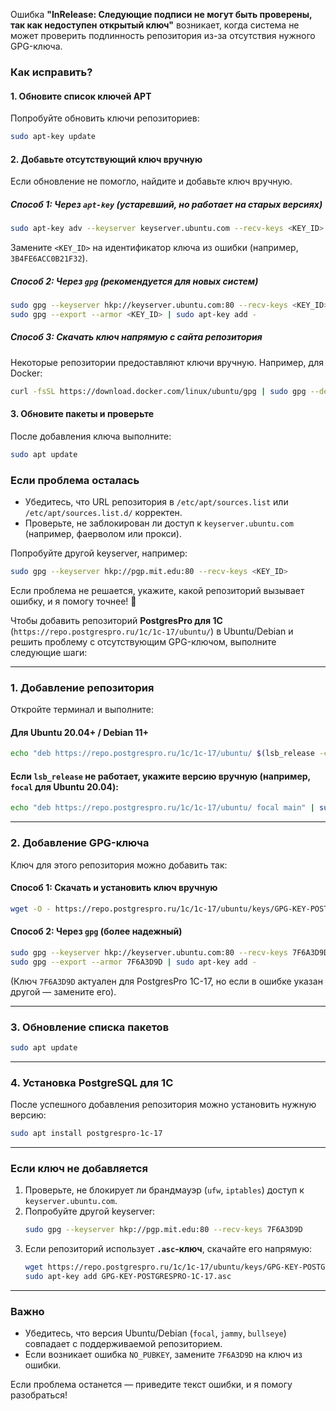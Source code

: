 Ошибка **"InRelease: Следующие подписи не могут быть проверены, так как недоступен открытый ключ"** возникает, когда система не может проверить подлинность репозитория из-за отсутствия нужного GPG-ключа.  

### **Как исправить?**  

#### **1. Обновите список ключей APT**  
Попробуйте обновить ключи репозиториев:  
```bash
sudo apt-key update
```

#### **2. Добавьте отсутствующий ключ вручную**  
Если обновление не помогло, найдите и добавьте ключ вручную.  

##### **Способ 1: Через `apt-key` (устаревший, но работает на старых версиях)**  
```bash
sudo apt-key adv --keyserver keyserver.ubuntu.com --recv-keys <KEY_ID>
```
Замените `<KEY_ID>` на идентификатор ключа из ошибки (например, `3B4FE6ACC0B21F32`).  

##### **Способ 2: Через `gpg` (рекомендуется для новых систем)**  
```bash
sudo gpg --keyserver hkp://keyserver.ubuntu.com:80 --recv-keys <KEY_ID>
sudo gpg --export --armor <KEY_ID> | sudo apt-key add -
```

##### **Способ 3: Скачать ключ напрямую с сайта репозитория**  
Некоторые репозитории предоставляют ключи вручную. Например, для Docker:  
```bash
curl -fsSL https://download.docker.com/linux/ubuntu/gpg | sudo gpg --dearmor -o /usr/share/keyrings/docker-archive-keyring.gpg
```

#### **3. Обновите пакеты и проверьте**  
После добавления ключа выполните:  
```bash
sudo apt update
```

### **Если проблема осталась**  
- Убедитесь, что URL репозитория в `/etc/apt/sources.list` или `/etc/apt/sources.list.d/` корректен.  
- Проверьте, не заблокирован ли доступ к `keyserver.ubuntu.com` (например, фаерволом или прокси).  

Попробуйте другой keyserver, например:  
```bash
sudo gpg --keyserver hkp://pgp.mit.edu:80 --recv-keys <KEY_ID>
```

Если проблема не решается, укажите, какой репозиторий вызывает ошибку, и я помогу точнее! 🚀


Чтобы добавить репозиторий **PostgresPro для 1С** (`https://repo.postgrespro.ru/1c/1c-17/ubuntu/`) в Ubuntu/Debian и решить проблему с отсутствующим GPG-ключом, выполните следующие шаги:

---

### **1. Добавление репозитория**
Откройте терминал и выполните:

#### **Для Ubuntu 20.04+ / Debian 11+**
```bash
echo "deb https://repo.postgrespro.ru/1c/1c-17/ubuntu/ $(lsb_release -cs) main" | sudo tee /etc/apt/sources.list.d/postgrespro-1c.list
```

#### **Если `lsb_release` не работает**, укажите версию вручную (например, `focal` для Ubuntu 20.04):
```bash
echo "deb https://repo.postgrespro.ru/1c/1c-17/ubuntu/ focal main" | sudo tee /etc/apt/sources.list.d/postgrespro-1c.list
```

---

### **2. Добавление GPG-ключа**
Ключ для этого репозитория можно добавить так:

#### **Способ 1: Скачать и установить ключ вручную**
```bash
wget -O - https://repo.postgrespro.ru/1c/1c-17/ubuntu/keys/GPG-KEY-POSTGRESPRO-1C-17 | sudo apt-key add -
```

#### **Способ 2: Через `gpg` (более надежный)**
```bash
sudo gpg --keyserver hkp://keyserver.ubuntu.com:80 --recv-keys 7F6A3D9D
sudo gpg --export --armor 7F6A3D9D | sudo apt-key add -
```
(Ключ `7F6A3D9D` актуален для PostgresPro 1C-17, но если в ошибке указан другой — замените его).

---

### **3. Обновление списка пакетов**
```bash
sudo apt update
```

---

### **4. Установка PostgreSQL для 1С**
После успешного добавления репозитория можно установить нужную версию:
```bash
sudo apt install postgrespro-1c-17
```

---

### **Если ключ не добавляется**
1. Проверьте, не блокирует ли брандмауэр (`ufw`, `iptables`) доступ к `keyserver.ubuntu.com`.
2. Попробуйте другой keyserver:
   ```bash
   sudo gpg --keyserver hkp://pgp.mit.edu:80 --recv-keys 7F6A3D9D
   ```
3. Если репозиторий использует **`.asc`-ключ**, скачайте его напрямую:
   ```bash
   wget https://repo.postgrespro.ru/1c/1c-17/ubuntu/keys/GPG-KEY-POSTGRESPRO-1C-17.asc
   sudo apt-key add GPG-KEY-POSTGRESPRO-1C-17.asc
   ```

---

### **Важно**
- Убедитесь, что версия Ubuntu/Debian (`focal`, `jammy`, `bullseye`) совпадает с поддерживаемой репозиторием.
- Если возникает ошибка `NO_PUBKEY`, замените `7F6A3D9D` на ключ из ошибки.

Если проблема останется — приведите текст ошибки, и я помогу разобраться!